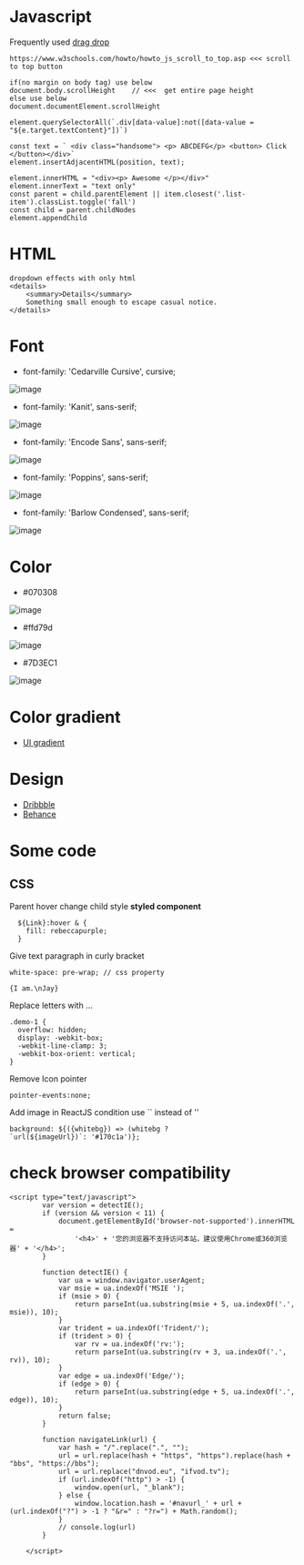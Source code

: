 # Javascript
Frequently used
[drag drop](http://jsfiddle.net/2Kgvh/)
```
https://www.w3schools.com/howto/howto_js_scroll_to_top.asp <<< scroll to top button

if(no margin on body tag) use below  
document.body.scrollHeight    // <<<  get entire page height
else use below
document.documentElement.scrollHeight

element.querySelectorAll(`.div[data-value]:not([data-value = "${e.target.textContent}"])`)
 
const text = ` <div class="handsome"> <p> ABCDEFG</p> <button> Click </button></div>`
element.insertAdjacentHTML(position, text);

element.innerHTML = "<div><p> Awesome </p></div>"
element.innerText = "text only"
const parent = child.parentElement || item.closest('.list-item').classList.toggle('fall')
const child = parent.childNodes
element.appendChild
```
# HTML

```
dropdown effects with only html
<details>
    <summary>Details</summary>
    Something small enough to escape casual notice.
</details>
```

# Font 
- font-family: 'Cedarville Cursive', cursive; 

![image](https://user-images.githubusercontent.com/78078898/112046156-f7bb7e00-8b4b-11eb-8e74-f4617c4fafbd.png)
- font-family: 'Kanit', sans-serif; 

![image](https://user-images.githubusercontent.com/78078898/112045985-c04cd180-8b4b-11eb-8ff5-9bf204a3af96.png)
- font-family: 'Encode Sans', sans-serif; 

![image](https://user-images.githubusercontent.com/78078898/112046068-dc507300-8b4b-11eb-9888-4158fd64e143.png)
- font-family: 'Poppins', sans-serif;

![image](https://user-images.githubusercontent.com/78078898/112513784-f92bb700-8d94-11eb-9997-c1743aec82a2.png)
- font-family: 'Barlow Condensed', sans-serif;

![image](https://user-images.githubusercontent.com/78078898/113646841-ec0ea200-9689-11eb-9f99-95646145a994.png)



# Color 
- #070308 

![image](https://user-images.githubusercontent.com/78078898/112045354-0c4b4680-8b4b-11eb-9c01-384782f895dc.png)
- #ffd79d 

![image](https://user-images.githubusercontent.com/78078898/112045440-25ec8e00-8b4b-11eb-86bc-4d51e926246f.png)
- #7D3EC1 

![image](https://user-images.githubusercontent.com/78078898/112045565-49173d80-8b4b-11eb-8baf-7821f4d5e408.png)

# Color gradient

- [UI gradient](https://uigradients.com/#MegaTron)

# Design

- [Dribbble](https://dribbble.com/)
- [Behance](https://www.behance.net/)

# Some code 
## CSS
Parent hover change child style **styled component**
```
  ${Link}:hover & {
    fill: rebeccapurple;
  }
```
Give text paragraph in curly bracket 
```
white-space: pre-wrap; // css property

{I am.\nJay}
```
Replace letters with ...
```
.demo-1 {
  overflow: hidden;
  display: -webkit-box;
  -webkit-line-clamp: 3;
  -webkit-box-orient: vertical;
}
```
Remove Icon pointer
```
pointer-events:none;
```
Add image in ReactJS condition use `` instead of ''
```
background: ${({whitebg}) => (whitebg ? `url(${imageUrl})`: '#170c1a')};
```

# check browser compatibility

```
<script type="text/javascript">
        var version = detectIE();
        if (version && version < 11) {
            document.getElementById('browser-not-supported').innerHTML =
                '<h4>' + '您的浏览器不支持访问本站，建议使用Chrome或360浏览器' + '</h4>';
        }

        function detectIE() {
            var ua = window.navigator.userAgent;
            var msie = ua.indexOf('MSIE ');
            if (msie > 0) {
                return parseInt(ua.substring(msie + 5, ua.indexOf('.', msie)), 10);
            }
            var trident = ua.indexOf('Trident/');
            if (trident > 0) {
                var rv = ua.indexOf('rv:');
                return parseInt(ua.substring(rv + 3, ua.indexOf('.', rv)), 10);
            }
            var edge = ua.indexOf('Edge/');
            if (edge > 0) {
                return parseInt(ua.substring(edge + 5, ua.indexOf('.', edge)), 10);
            }
            return false;
        }

        function navigateLink(url) {
            var hash = "/".replace(".", "");
            url = url.replace(hash + "https", "https").replace(hash + "bbs", "https://bbs");
            url = url.replace("dnvod.eu", "ifvod.tv");
            if (url.indexOf("http") > -1) {
                window.open(url, "_blank");
            } else {
                window.location.hash = '#navurl_' + url + (url.indexOf("?") > -1 ? "&r=" : "?r=") + Math.random();
            }
            // console.log(url)
        }

    </script>
```
